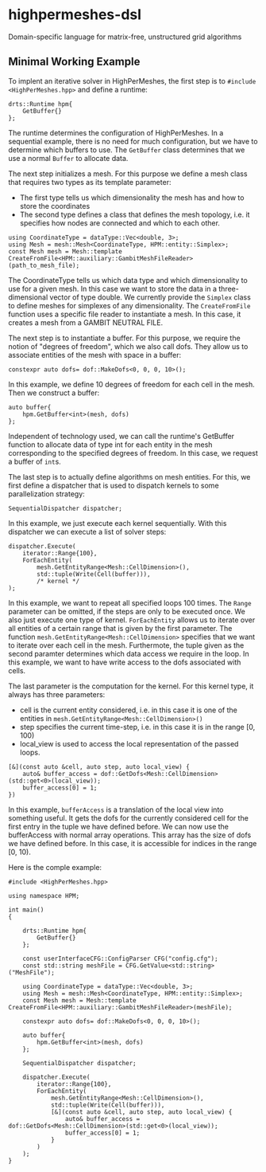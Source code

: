 # highpermeshes-dsl
Domain-specific language for matrix-free, unstructured grid algorithms

## Minimal Working Example

To implent an iterative solver in HighPerMeshes, the first step is to 
`#include <HighPerMeshes.hpp>` and define a runtime:

```
drts::Runtime hpm{
    GetBuffer{}
};
```
The runtime determines the configuration of HighPerMeshes. 
In a sequential example, there is no need for much configuration, but we have to
determine which buffers to use. The `GetBuffer` class determines that we use a 
normal `Buffer` to allocate data. 

The next step initializes a mesh.
For this purpose we define a mesh class that requires two types as its template parameter: 
* The first type tells us which dimensionality the mesh has and how to store the coordinates 
* The second type defines a class that defines the mesh topology, i.e. it specifies how nodes are connected and which  to each other. 

```
using CoordinateType = dataType::Vec<double, 3>;
using Mesh = mesh::Mesh<CoordinateType, HPM::entity::Simplex>;
const Mesh mesh = Mesh::template CreateFromFile<HPM::auxiliary::GambitMeshFileReader>(path_to_mesh_file);
```

The CoordinateType tells us which data type and which dimensionality to use for a given mesh. In this case we want to store the data in a three-dimensional vector of type double.
We currently provide the `Simplex` class to define meshes for simplexes of any dimensionality.
The `CreateFromFile` function uses a specific file reader to instantiate a mesh. In this case, it creates a mesh from a GAMBIT NEUTRAL FILE.

The next step is to instantiate a buffer. For this purpose, we require the notion of "degrees of freedom", which we also call dofs.
They allow us to associate entities of the mesh with space in a buffer:
```
constexpr auto dofs= dof::MakeDofs<0, 0, 0, 10>();
```
In this example, we define 10 degrees of freedom for each cell in the mesh. 
Then we construct a buffer:
```
auto buffer{
    hpm.GetBuffer<int>(mesh, dofs)
};
```
Independent of technology used, we can call the runtime's GetBuffer function to allocate data of type int for each entity in the mesh corresponding to the specified degrees of freedom.
In this case, we request a buffer of `int`s.

The last step is to actually define algorithms on mesh entities. 
For this, we first define a dispatcher that is used to dispatch kernels to some parallelization strategy:
```
SequentialDispatcher dispatcher;
```
In this example, we just execute each kernel sequentially.
With this dispatcher we can execute a list of solver steps:

```
dispatcher.Execute(
    iterator::Range{100}, 
    ForEachEntity(
        mesh.GetEntityRange<Mesh::CellDimension>(),
        std::tuple(Write(Cell(buffer))),
        /* kernel */
);
```
In this example, we want to repeat all specified loops 100 times. The `Range` parameter can be omitted, if the steps are only to be executed once.
We also just execute one type of kernel. `ForEachEntity` allows us to iterate over all entities of a certain range that is given by the first parameter.
The function `mesh.GetEntityRange<Mesh::CellDimension>` specifies that we want to iterate over each cell in the mesh.
Furthermote, the tuple given as the second paramter determines which data access we require in the loop. In this example, we want to have write access to the dofs associated with cells.

The last parameter is the computation for the kernel. For this kernel type, it always has three parameters:
* cell is the current entity considered, i.e. in this case it is one of the entities in `mesh.GetEntityRange<Mesh::CellDimension>()`
* step specifies the current time-step, i.e. in this case it is in the range [0, 100)
* local_view is used to access the local representation of the passed loops. 
```            
[&](const auto &cell, auto step, auto local_view) {
    auto& buffer_access = dof::GetDofs<Mesh::CellDimension>(std::get<0>(local_view));
    buffer_access[0] = 1;
})
```
In this example, `bufferAccess` is a translation of the local view into something useful. It gets the dofs for the currently considered cell for the first entry in the tuple we have defined before.
We can now use the bufferAccess with normal array operations. This array has the size of dofs we have defined before. In this case, it is accessible for indices in the range [0, 10).

Here is the comple example:
```
#include <HighPerMeshes.hpp>

using namespace HPM;

int main()
{

    drts::Runtime hpm{
        GetBuffer{}
    };

    const userInterfaceCFG::ConfigParser CFG("config.cfg");
    const std::string meshFile = CFG.GetValue<std::string>("MeshFile"); 

    using CoordinateType = dataType::Vec<double, 3>;
    using Mesh = mesh::Mesh<CoordinateType, HPM::entity::Simplex>;
    const Mesh mesh = Mesh::template CreateFromFile<HPM::auxiliary::GambitMeshFileReader>(meshFile);

    constexpr auto dofs= dof::MakeDofs<0, 0, 0, 10>();

    auto buffer{
        hpm.GetBuffer<int>(mesh, dofs)
    };

    SequentialDispatcher dispatcher;

    dispatcher.Execute(
        iterator::Range{100}, 
        ForEachEntity(
            mesh.GetEntityRange<Mesh::CellDimension>(),
            std::tuple(Write(Cell(buffer))),
            [&](const auto &cell, auto step, auto local_view) {
                auto& buffer_access = dof::GetDofs<Mesh::CellDimension>(std::get<0>(local_view));
                buffer_access[0] = 1;
            }
        )
    );
}
```
